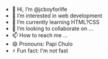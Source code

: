 - 👋 Hi, I’m @jcboyforlife
- 👀 I’m interested in web development 
- 🌱 I’m currently learning HTML?CSS
- 💞️ I’m looking to collaborate on ...
- 📫 How to reach me ...
- 😄 Pronouns: Papi Chulo
- ⚡ Fun fact: I'm not fast

<!---
jcboyforlife/jcboyforlife is a ✨ special ✨ repository because its `README.md` (this file) appears on your GitHub profile.
You can click the Preview link to take a look at your changes.
--->
